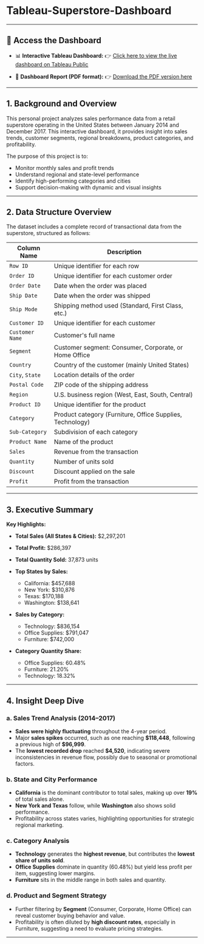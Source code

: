 # Tableau-Superstore-Dashboard

---

## 🔗 Access the Dashboard

* 📊 **Interactive Tableau Dashboard:**
  👉 [Click here to view the live dashboard on Tableau Public](https://public.tableau.com/views/SuperstoreDashboard_17531850841620/SuperstoreDashboard?:language=en-US&:sid=&:redirect=auth&:display_count=n&:origin=viz_share_link)
 
* 📄 **Dashboard Report (PDF format):**
  👉 [Download the PDF version here](Superstore%20Dashboard.pdf.pdf)

---

## 1. Background and Overview

This personal project analyzes sales performance data from a retail superstore operating in the United States between January 2014 and December 2017. This interactive dashboard, it provides insight into sales trends, customer segments, regional breakdowns, product categories, and profitability.

The purpose of this project is to:

* Monitor monthly sales and profit trends
* Understand regional and state-level performance
* Identify high-performing categories and cities
* Support decision-making with dynamic and visual insights

---

## 2. Data Structure Overview

The dataset includes a complete record of transactional data from the superstore, structured as follows:

| Column Name     | Description                                               |
| --------------- | --------------------------------------------------------- |
| `Row ID`        | Unique identifier for each row                            |
| `Order ID`      | Unique identifier for each customer order                 |
| `Order Date`    | Date when the order was placed                            |
| `Ship Date`     | Date when the order was shipped                           |
| `Ship Mode`     | Shipping method used (Standard, First Class, etc.)        |
| `Customer ID`   | Unique identifier for each customer                       |
| `Customer Name` | Customer's full name                                      |
| `Segment`       | Customer segment: Consumer, Corporate, or Home Office     |
| `Country`       | Country of the customer (mainly United States)            |
| `City`, `State` | Location details of the order                             |
| `Postal Code`   | ZIP code of the shipping address                          |
| `Region`        | U.S. business region (West, East, South, Central)         |
| `Product ID`    | Unique identifier for the product                         |
| `Category`      | Product category (Furniture, Office Supplies, Technology) |
| `Sub-Category`  | Subdivision of each category                              |
| `Product Name`  | Name of the product                                       |
| `Sales`         | Revenue from the transaction                              |
| `Quantity`      | Number of units sold                                      |
| `Discount`      | Discount applied on the sale                              |
| `Profit`        | Profit from the transaction                               |

---


## 3. Executive Summary

**Key Highlights:**

* **Total Sales (All States & Cities):** \$2,297,201
* **Total Profit:** \$286,397
* **Total Quantity Sold:** 37,873 units
* **Top States by Sales:**

  * California: \$457,688
  * New York: \$310,876
  * Texas: \$170,188
  * Washington: \$138,641
* **Sales by Category:**

  * Technology: \$836,154
  * Office Supplies: \$791,047
  * Furniture: \$742,000
* **Category Quantity Share:**

  * Office Supplies: 60.48%
  * Furniture: 21.20%
  * Technology: 18.32%

---

## 4. Insight Deep Dive

### a. Sales Trend Analysis (2014–2017)

* **Sales were highly fluctuating** throughout the 4-year period.
* Major **sales spikes** occurred, such as one reaching **\$118,448**, following a previous high of **\$96,999**.
* The **lowest recorded drop** reached **\$4,520**, indicating severe inconsistencies in revenue flow, possibly due to seasonal or promotional factors.

### b. State and City Performance

* **California** is the dominant contributor to total sales, making up over **19%** of total sales alone.
* **New York and Texas** follow, while **Washington** also shows solid performance.
* Profitability across states varies, highlighting opportunities for strategic regional marketing.

### c. Category Analysis

* **Technology** generates the **highest revenue**, but contributes the **lowest share of units sold**.
* **Office Supplies** dominate in quantity (60.48%) but yield less profit per item, suggesting lower margins.
* **Furniture** sits in the middle range in both sales and quantity.

### d. Product and Segment Strategy

* Further filtering by **Segment** (Consumer, Corporate, Home Office) can reveal customer buying behavior and value.
* Profitability is often diluted by **high discount rates**, especially in Furniture, suggesting a need to evaluate pricing strategies.

---
